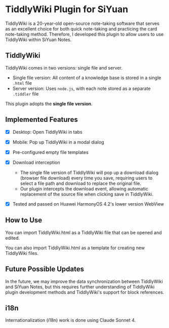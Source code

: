 # TiddlyWiki Plugin for SiYuan

TiddlyWiki is a 20-year-old open-source note-taking software that serves as an excellent choice for both quick note-taking and practicing the card note-taking method. Therefore, I developed this plugin to allow users to use TiddlyWiki within SiYuan Notes.

## TiddlyWiki

TiddlyWiki comes in two versions: single file and server.

* Single file version: All content of a knowledge base is stored in a single `.html` file
* Server version: Uses `node.js`, with each note stored as a separate `.tiddler` file

This plugin adopts the **single file version**.

## Implemented Features

* [X] Desktop: Open TiddlyWiki in tabs
* [X] Mobile: Pop up TiddlyWiki in a modal dialog
* [X] Pre-configured empty file templates
* [X] Download interception

  * The single file version of TiddlyWiki will pop up a download dialog (browser file download) every time you save, requiring users to select a file path and download to replace the original file.
  * Our plugin intercepts the download event, allowing automatic replacement of the source file when clicking save in TiddlyWiki.
* [X] Tested and passed on Huawei HarmonyOS 4.2's lower version WebView

## How to Use

You can import TiddlyWiki.html as a TiddlyWiki file that can be opened and edited.

You can also import TiddlyWiki.html as a template for creating new TiddlyWiki files.

## Future Possible Updates

In the future, we may improve the data synchronization between TiddlyWiki and SiYuan Notes, but this requires further understanding of TiddlyWiki plugin development methods and TiddlyWiki's support for block references.

## i18n

Internationalization (i18n) work is done using Claude Sonnet 4.
